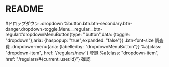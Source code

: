 # README
#ドロップダウン
.dropdown
      %button.btn.btn-secondary.btn-danger.dropdown-toggle.Menu__regular__btn-regular#dropdownMenuButton{type: "button",data: {toggle: "dropdown"},aria: {haspopup: "true",expanded: "false"}}
        .btn-font-size
          調査費
      .dropdown-menu{aria: {labelledby: "dropdownMenuButton"}}
        %a{class: "dropdown-item", href: '/regulars/new'}
          登録
        %a{class: "dropdown-item", href: "/regulars/#{current_user.id}"}
          確認
